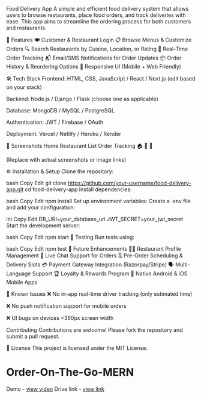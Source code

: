 Food Delivery App
A simple and efficient food delivery system that allows users to browse restaurants, place food orders, and track deliveries with ease. This app aims to streamline the ordering process for both customers and restaurants.

🚀 Features
🍽️ Customer & Restaurant Login
📋 Browse Menus & Customize Orders
🔍 Search Restaurants by Cuisine, Location, or Rating
🛵 Real-Time Order Tracking
📬 Email/SMS Notifications for Order Updates
📦 Order History & Reordering Options
📱 Responsive UI (Mobile + Web Friendly)

🛠️ Tech Stack
Frontend: HTML, CSS, JavaScript / React / Next.js (edit based on your stack)

Backend: Node.js / Django / Flask (choose one as applicable)

Database: MongoDB / MySQL / PostgreSQL

Authentication: JWT / Firebase / OAuth

Deployment: Vercel / Netlify / Heroku / Render

📸 Screenshots
Home	Restaurant List	Order Tracking
🏠	🍜	🚚

(Replace with actual screenshots or image links)

⚙️ Installation & Setup
Clone the repository:

bash
Copy
Edit
git clone https://github.com/your-username/food-delivery-app.git
cd food-delivery-app
Install dependencies:

bash
Copy
Edit
npm install
Set up environment variables: Create a .env file and add your configuration:

ini
Copy
Edit
DB_URI=your_database_uri
JWT_SECRET=your_jwt_secret
Start the development server:

bash
Copy
Edit
npm start
🧪 Testing
Run tests using:

bash
Copy
Edit
npm test
📌 Future Enhancements
👨‍🍳 Restaurant Profile Management
💬 Live Chat Support for Orders
🗓️ Pre-Order Scheduling & Delivery Slots
💳 Payment Gateway Integration (Razorpay/Stripe)
🗣️ Multi-Language Support
🏆 Loyalty & Rewards Program
📲 Native Android & iOS Mobile Apps

🐞 Known Issues
❌ No in-app real-time driver tracking (only estimated time)

❌ No push notification support for mobile orders

❌ UI bugs on devices <360px screen width

Contributing
Contributions are welcome!
Please fork the repository and submit a pull request.

📄 License
This project is licensed under the MIT License.
# Order-On-The-Go-MERN
Demo - <a href="https://drive.google.com/file/d/1x0-524jeFhvco8XhUt-aKftwEmlesjh2/view?usp=sharing">view video</a>
Drive link - <a href="https://drive.google.com/drive/u/0/folders/1LJKHrqkmXZCj2r13NTGavQqapWlDbyPw">view link</a>
